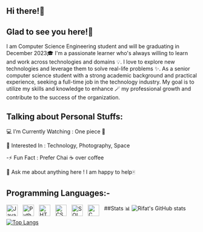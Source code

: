 ## Hi there!👋

## Glad to see you here!🤩
I am Computer Science Engineering student and will be graduating in December 2023🎓 
I'm a passionate learner who's always willing to learn and work across technologies and domains 💡. 
I love to explore new technologies and leverage them to solve real-life problems ✨.
As a senior computer science student with a strong academic background and practical experience, 
seeking a full-time job in the technology industry. My goal is to utilize my skills and knowledge to enhance 🪄
my professional growth and contribute to the success of the organization.

## Talking about Personal Stuffs:

💻 I’m Currently Watching : One piece 🚀

🧩 Interested In : Technology, Photography, Space

-⚡ Fun Fact : Prefer Chai ☕ over coffee

💬 Ask me about anything here ! I am happy to help🀄

## Programming Languages:-
<img align="left" alt="Java" width="30px" style="padding-right:10px;" src="https://cdn.jsdelivr.net/gh/devicons/devicon/icons/java/java-original.svg" />
<img align="left" alt="Python" width="30px" style="padding-right:10px;" src="https://cdn.jsdelivr.net/gh/devicons/devicon/icons/python/python-original.svg" />
<img align="left" alt="HTML" width="30px" style="padding-right:10px;" src="https://cdn.jsdelivr.net/gh/devicons/devicon/icons/html5/html5-original.svg" />
<img align="left" alt="CSS" width="30px" style="padding-right:10px;" src="https://cdn.jsdelivr.net/gh/devicons/devicon/icons/css3/css3-original.svg" />
<img align="left" alt="SQL" width="30px" style="padding-right:10px;" src="https://cdn.jsdelivr.net/gh/devicons/devicon/icons/mysql/mysql-original.svg" />
<img align="left" alt="C" width="30px" style="padding-right:10px;" src="https://cdn.jsdelivr.net/gh/devicons/devicon/icons/c/c-original.svg" />
                         


##Stats 📊
![Rifat's GitHub stats](https://github-readme-stats.vercel.app/api?username=rifat123-r&show_icons=true&theme=radical)



[![Top Langs](https://github-readme-stats.vercel.app/api/top-langs/?username=rifat123-r)](https://github.com/rifat123-r/github-readme-stats)
          
                                                                                                  
